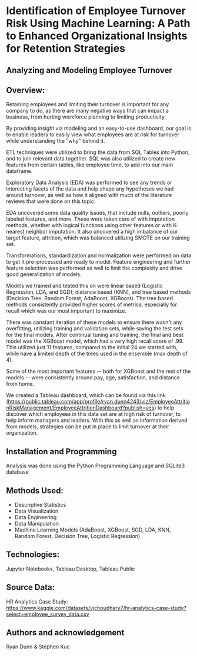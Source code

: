 # Identification of Employee Turnover Risk Using Machine Learning:  A Path to Enhanced Organizational Insights for Retention Strategies
## Analyzing and Modeling Employee Turnover

## Overview:
Retaining employees and limiting their turnover is important for any company to do, as there are many negative ways that can impact a business, from hurting workforce planning to limiting productivity.

By providing insight via modeling and an easy-to-use dashboard, our goal is to enable leaders to easily view what employees are at risk for turnover while understanding the "why" behind it.

ETL techniques were utilized to bring the data from SQL Tables into Python, and to join relevant data together. SQL was also utilized to create new features from certain tables, like employee time, to add into our main dataframe.

Exploratory Data Analysis (EDA) was performed to see any trends or interesting facets of the data and help shape any hypotheses we had around turnover, as well as how it aligned with much of the literature reviews that were done on this topic. 

EDA uncovered some data quality issues, that include nulls, outliers, poorly labeled features, and more. These were taken care of with imputation methods, whether with logical functions using other features or with K-nearest neighbor imputation. It also uncovered a high imbalance of our target feature, attrition, which was balanced utilizing SMOTE on our training set.

Transformations, standardization and normalization were performed on data to get it pre-processed and ready to model. Feature engineering and further feature selection was performed as well to limit the complexity and drive good generalization of models.

Models we trained and tested this on were linear based (Logistic Regression, LDA, and SGD), distance based (KNN), and tree based methods (Decision Tree, Random Forest, AdaBoost, XGBoost). The tree based methods consistently provided higher scores of metrics, especially for recall which was our most important to maximize. 

There was constant iteration of these models to ensure there wasn't any overfitting, utilizing training and validation sets, while saving the test sets for the final models. After continual tuning and training, the final and best model was the XGBoost model, which had a very high recall score of .99. This utilized just 11 features, compared to the initial 24 we started with, while have a limited depth of the trees used in the ensemble (max depth of 4). 

Some of the most important features -- both for XGBoost and the rest of the models -- were consistently around pay, age, satisfaction, and distance from home. 

We created a Tableau dashboard, which can be found via this link (https://public.tableau.com/app/profile/ryan.dunn4243/viz/EmployeeAttritionRiskManagement/EmployeeAttritionDashboard?publish=yes) to help discover which employees in this data set are at high risk of turnover, to help inform managers and leaders. With this as well as information derived from models, strategies can be put in place to limit turnover at their organization.

## Installation and Programming
Analysis was done using the Python Programming Language and SQLite3 database

## Methods Used:
* Descriptive Statistics
* Data Visualization
* Data Engineering
* Data Manipulation
* Machine Learning Models (AdaBoost, XGBoost, SGD, LDA, KNN, Random Forest, Decision Tree, Logistic Regression)

## Technologies:
Jupyter Notebooks, Tableau Desktop, Tableau Public

## Source Data:
HR Analytics Case Study:  https://www.kaggle.com/datasets/vjchoudhary7/hr-analytics-case-study?select=employee_survey_data.csv

## Authors and acknowledgement
Ryan Dunn & Stephen Kuc
